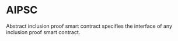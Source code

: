 # AIPSC

Abstract inclusion proof smart contract specifies the interface of any inclusion proof smart contract.


